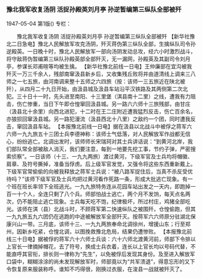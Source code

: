### 豫北我军收复汤阴  活捉孙殿英刘月亭  孙逆暂编第三纵队全部被歼

1947-05-04
第1版()
专栏：

　　豫北我军收复汤阴
    活捉孙殿英刘月亭
    孙逆暂编第三纵队全部被歼
    【新华社豫北二日急电】豫北人民解放军攻克汤阴，歼灭蒋伪第三纵队全部，生擒纵队司令孙逆殿英。一日晚十时，豫北人民解放军一部向汤阴发动总攻，经六小时激烈战斗，将守敌蒋伪暂编第三纵队孙殿英部全部歼灭，无一漏网，孙殿英及其副司令刘月亭，参谋长邓甫暄等均被生擒。
    【新华社豫北前线一日电】王仲廉部在宜沟被我歼灭一万三千余人，残部南窜汲县新乡后，又收集残丘败将并由道清线上调来三八师之一七五旅，由河南调来整十五师之六四旅（按：该师一三五旅近在陕北被歼），从四月二十九日开始，由汲县城及汲县车站沿平汉铁路及其两侧第二次北犯。三十日十一时，先头进至南阳、十三里堡（淇县南十二里）之线，遭我有力阻击，伤亡惨重，当日下午即仓惶窜回汲县城。另一路六六师十三旅残部，由甘庄（汲县北十余里）向西北进犯，十二时在王二庄附近遭我猛烈反击，伤亡百余名，亦狼狈回窜汲县城。另一路犯漫流（汲县西北十八里）之敌约一个团，同时遭我反击，窜回汲县车站。
    【本报豫北前线一日电】据在汲县以北战斗中被俘之蒋军六六师一九九旅五十三团士兵李德神称：该师士气低落，对人民解放军作战都无信心，纷纷逃亡。北调出发时，该师师长宋瑞珂对其士兵讲话说：“到黄河北岸，我们部队常全部被敌人消灭，我们要注意，每到一地要先挖工事，节约子弹，严密搜索侦察”。一日该师（十三、一九九两旅）渡过黄河，下级军官及士兵均将帽徽、肩章、及符号撕掉，准备当俘虏。后上级军官发觉，又强令将这些东西重新戴上。下级军官常偷偷的向被我释放之蒋军士兵说：“被八路军捉住后，当真不杀反受优待吗？”该师下级军官及士兵均把过黄河看作死路一条，形成大批逃亡现象。有一个班在班长率领下全班逃光。一九九旅特务连从花园车站出发之一天内，即跑掉一百一十个人，全连只剩了八个兵。师部怕战士逃亡，两个月不发饷，每天点名两次，仍不能阻止逃亡现象。士兵每天吃不饱，纪律极坏，所过村庄，鸡猪全部吃光。该师在淇（县）北战斗时，不顾蒋军第二快速纵队之被围歼，仓惶偷跑，但其一九九旅五九六团仍在逃跑的中途被解放军全部歼灭。按蒋军六六师原分驻湖北保康兴山一带。三月底，该师十三、一九九两旅奉命北调徐州，增援山东；行至郑州，因新乡吃紧，仓惶北调，以图挽救豫北危局，结果仍遭惨败。
    【本报豫北前线三十日电】据被俘的蒋军六十六师士兵谈：六十六师北渡黄河前，师部下令排以上官长一律摘掉帽花，去了符号，换成士兵衣着，连长以上官长均以号码代替，不能直呼其官衔，排长则一律称为“先生”，以免被俘后发现其身份。及至进入解放军口袋中，糊糊涂涂的尚未发现解放军时，师部竟以为“共军溃退”，得意忘形的又下令恢复原来服装称呼。谁知不巧得很，刚换过衣服，在浚县一战就被歼灭了。
